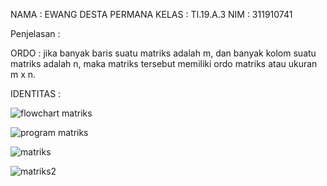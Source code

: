 NAMA  : EWANG DESTA PERMANA 
KELAS : TI.19.A.3
NIM   : 311910741

Penjelasan : 

ORDO : jika banyak baris suatu matriks adalah m, dan banyak kolom suatu matriks adalah n, maka matriks tersebut memiliki ordo matriks atau ukuran m x n.

IDENTITAS : 

![flowchart matriks](https://user-images.githubusercontent.com/59870954/72362383-a92f7a00-3725-11ea-9b99-0a6d95cb5159.PNG)

![program matriks](https://user-images.githubusercontent.com/59870954/72350874-d83bf080-3711-11ea-8193-6feca91443b6.PNG)

![matriks](https://user-images.githubusercontent.com/59870954/72350950-f9044600-3711-11ea-9cd2-0e5856433b51.PNG)

![matriks2](https://user-images.githubusercontent.com/59870954/72403215-e75b8680-3783-11ea-84c5-160c843e8bbf.PNG)

